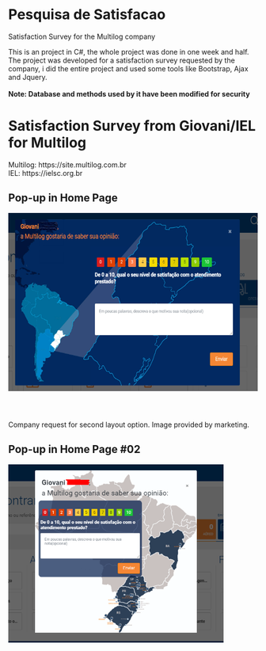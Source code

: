 # Pesquisa de Satisfacao
Satisfaction Survey for the Multilog company

<div>
  This is an project in C#, the whole project was done in one week and half.
  The project was developed for a satisfaction survey requested by the company, i did the entire project and used some tools like Bootstrap, Ajax and Jquery.</br>
  </br>
  <strong>Note: Database and methods used by it have been modified for security</strong>
</div>

<h1>Satisfaction Survey from Giovani/IEL for Multilog</h1>
Multilog: https://site.multilog.com.br </br>
IEL: https://ielsc.org.br

<div>
  <h2>Pop-up in Home Page</h2>
  <img height="360em" src="https://github.com/GiovaniDamian/PesquisaSatisfacao/blob/master/PesquisaSatisfacao/Content/img/Screenshot_1.png"/>
</div>
 <h1></h1>
</br>
Company request for second layout option. Image provided by marketing.
<div>
  <h2>Pop-up in Home Page #02</h2>
  <img height="360em" src="https://github.com/GiovaniDamian/PesquisaSatisfacao/blob/master/PesquisaSatisfacao/Content/img/Screenshot_2.png"/>
</div>
